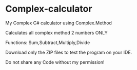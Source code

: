 # Complex-calculator
My Complex C# calculator using Complex.Method

Calculates all complex method 2 numbers ONLY

Functions: Sum,Subtract,Multiply,Divide

Download only the ZIP files to test the program on your IDE.

Do not share any Code without my permission!
